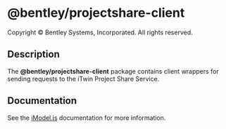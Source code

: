 # @bentley/projectshare-client

Copyright © Bentley Systems, Incorporated. All rights reserved.

## Description

The __@bentley/projectshare-client__ package contains client wrappers for sending requests to the iTwin Project Share Service.

## Documentation

See the [iModel.js](https://www.imodeljs.org) documentation for more information.

